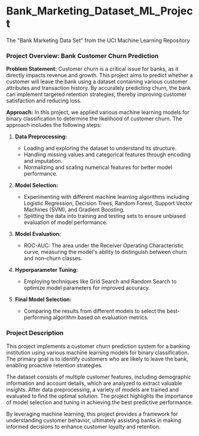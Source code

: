 # Bank_Marketing_Dataset_ML_Project
The "Bank Marketing Data Set" from the UCI Machine Learning Repository


### Project Overview: Bank Customer Churn Prediction

**Problem Statement:**
Customer churn is a critical issue for banks, as it directly impacts revenue and growth. This project aims to predict whether a customer will leave the bank using a dataset containing various customer attributes and transaction history. By accurately predicting churn, the bank can implement targeted retention strategies, thereby improving customer satisfaction and reducing loss.

**Approach:**
In this project, we applied various machine learning models for binary classification to determine the likelihood of customer churn. The approach includes the following steps:

1. **Data Preprocessing:** 
   - Loading and exploring the dataset to understand its structure.
   - Handling missing values and categorical features through encoding and imputation.
   - Normalizing and scaling numerical features for better model performance.

2. **Model Selection:**
   - Experimenting with different machine learning algorithms including Logistic Regression, Decision Trees, Random Forest, Support Vector Machines (SVM), and Gradient Boosting.
   - Splitting the data into training and testing sets to ensure unbiased evaluation of model performance.

3. **Model Evaluation:**
   - ROC-AUC: The area under the Receiver Operating Characteristic curve, measuring the model's ability to distinguish between churn and non-churn classes.

4. **Hyperparameter Tuning:**
   - Employing techniques like Grid Search and Random Search to optimize model parameters for improved accuracy.

5. **Final Model Selection:**
   - Comparing the results from different models to select the best-performing algorithm based on evaluation metrics.

### Project Description

This project implements a customer churn prediction system for a banking institution using various machine learning models for binary classification. The primary goal is to identify customers who are likely to leave the bank, enabling proactive retention strategies. 

The dataset consists of multiple customer features, including demographic information and account details, which are analyzed to extract valuable insights. After data preprocessing, a variety of models are trained and evaluated to find the optimal solution. The project highlights the importance of model selection and tuning in achieving the best predictive performance.

By leveraging machine learning, this project provides a framework for understanding customer behavior, ultimately assisting banks in making informed decisions to enhance customer loyalty and retention.

